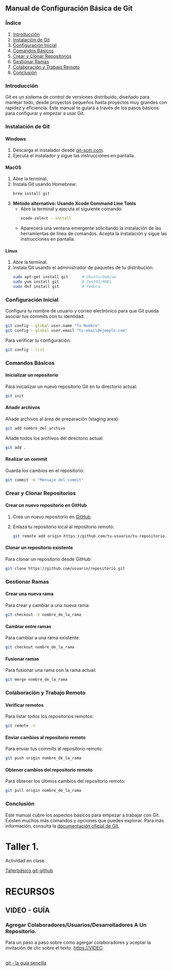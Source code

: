 ## Manual de Configuración Básica de Git

### Índice

1. [Introducción](#introducción)
2. [Instalación de Git](#instalación-de-git)
3. [Configuración Inicial](#configuración-inicial)
4. [Comandos Básicos](#comandos-básicos)
5. [Crear y Clonar Repositorios](#crear-y-clonar-repositorios)
6. [Gestionar Ramas](#gestionar-ramas)
7. [Colaboración y Trabajo Remoto](#colaboración-y-trabajo-remoto)
8. [Conclusión](#conclusión)

### Introducción

Git es un sistema de control de versiones distribuido, diseñado para manejar todo, desde proyectos pequeños hasta proyectos muy grandes con rapidez y eficiencia. Este manual te guiará a través de los pasos básicos para configurar y empezar a usar Git.

### Instalación de Git

#### Windows

1. Descarga el instalador desde [git-scm.com](https://git-scm.com/download/win).
2. Ejecuta el instalador y sigue las instrucciones en pantalla.

#### MacOS

1. Abre la terminal.
2. Instala Git usando Homebrew:
   ```sh
   brew install git
   ```
3. **Método alternativo: Usando Xcode Command Line Tools**
   - Abre la terminal y ejecuta el siguiente comando:
     ```sh
     xcode-select --install
     ```
   - Aparecerá una ventana emergente solicitando la instalación de las herramientas de línea de comandos. Acepta la instalación y sigue las instrucciones en pantalla.

#### Linux

1. Abre la terminal.
2. Instala Git usando el administrador de paquetes de tu distribución:
   ```sh
   sudo apt-get install git      # Ubuntu/Debian
   sudo yum install git          # CentOS/RHEL
   sudo dnf install git          # Fedora
   ```

### Configuración Inicial

Configura tu nombre de usuario y correo electrónico para que Git pueda asociar tus commits con tu identidad.

```sh
git config --global user.name "Tu Nombre"
git config --global user.email "tu.email@ejemplo.com"
```

Para verificar tu configuración:

```sh
git config --list
```

### Comandos Básicos

#### Inicializar un repositorio

Para inicializar un nuevo repositorio Git en tu directorio actual:

```sh
git init
```

#### Añadir archivos

Añade archivos al área de preparación (staging area):

```sh
git add nombre_del_archivo
```

Añade todos los archivos del directorio actual:

```sh
git add .
```

#### Realizar un commit

Guarda los cambios en el repositorio:

```sh
git commit -m "Mensaje del commit"
```

### Crear y Clonar Repositorios

#### Crear un nuevo repositorio en GitHub

1. Crea un nuevo repositorio en [GitHub](https://github.com/).
2. Enlaza tu repositorio local al repositorio remoto:

   ```sh
   git remote add origin https://github.com/tu-usuario/tu-repositorio.git
   ```

#### Clonar un repositorio existente

Para clonar un repositorio desde GitHub:

```sh
git clone https://github.com/usuario/repositorio.git
```

### Gestionar Ramas

#### Crear una nueva rama

Para crear y cambiar a una nueva rama:

```sh
git checkout -b nombre_de_la_rama
```

#### Cambiar entre ramas

Para cambiar a una rama existente:

```sh
git checkout nombre_de_la_rama
```

#### Fusionar ramas

Para fusionar una rama con la rama actual:

```sh
git merge nombre_de_la_rama
```

### Colaboración y Trabajo Remoto

#### Verificar remotos

Para listar todos los repositorios remotos:

```sh
git remote -v
```

#### Enviar cambios al repositorio remoto

Para enviar tus commits al repositorio remoto:

```sh
git push origin nombre_de_la_rama
```

#### Obtener cambios del repositorio remoto

Para obtener los últimos cambios del repositorio remoto:

```sh
git pull origin nombre_de_la_rama
```

### Conclusión

Este manual cubre los aspectos básicos para empezar a trabajar con Git. Existen muchos más comandos y opciones que puedes explorar. Para más información, consulta la [documentación oficial de Git](https://git-scm.com/doc).


# Taller 1.
Actividad en clase.

[Tallerbásico git-github](https://github.com/jaiderospina/HABILIDADES_CIBERNETICAS_20241/blob/main/GIT/TallerGIT.pdf)

# RECURSOS 

## VIDEO - GUÍA
### Agregar Colaboradores/Usuarios/Desarrolladores A Un Repositorio.

Para un paso a paso sobre como agergar colaboradores y aceptar la invitación de clic sobre el texto.
[https://VIDEO](https://www.youtube.com/watch?v=G_zKrG2mkrg?si=sYOJprXKoBLAIB0S)

## 
[git - la guía sencilla](https://rogerdudler.github.io/git-guide/index.es.html)
